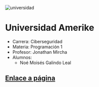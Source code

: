 ![universidad](https://amerike.edu.mx/wp-content/uploads/2023/09/logo-amerike-blanco-1B.png)

# Universidad Amerike

- Carrera: Ciberseguridad
- Materia: Programación 1
- Profesor: Jonathan Mircha
- Alumnos: 
   - Noé Moisés Galindo Leal
   


## [Enlace a página]()